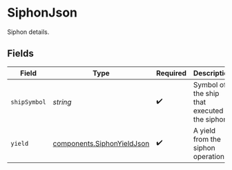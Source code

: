 # SiphonJson

Siphon details.


## Fields

| Field                                                                    | Type                                                                     | Required                                                                 | Description                                                              |
| ------------------------------------------------------------------------ | ------------------------------------------------------------------------ | ------------------------------------------------------------------------ | ------------------------------------------------------------------------ |
| `shipSymbol`                                                             | *string*                                                                 | :heavy_check_mark:                                                       | Symbol of the ship that executed the siphon.                             |
| `yield`                                                                  | [components.SiphonYieldJson](../../models/components/siphonyieldjson.md) | :heavy_check_mark:                                                       | A yield from the siphon operation.                                       |